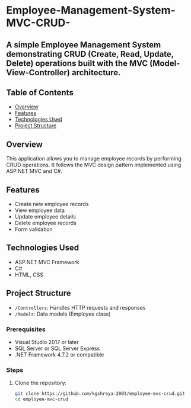 # Employee-Management-System-MVC-CRUD-
A simple Employee Management System demonstrating CRUD (Create, Read, Update, Delete) operations built with the MVC (Model-View-Controller) architecture.
---

## Table of Contents

- [Overview](#overview)  
- [Features](#features)  
- [Technologies Used](#technologies-used)  
- [Project Structure](#project-structure)   

## Overview

This application allows you to manage employee records by performing CRUD operations. It follows the MVC design pattern implemented using ASP.NET MVC and C#.

## Features

- Create new employee records  
- View employee data  
- Update employee details  
- Delete employee records  
- Form validation  

## Technologies Used

- ASP.NET MVC Framework  
- C#  
- HTML, CSS

## Project Structure

- `/Controllers`: Handles HTTP requests and responses  
- `/Models`: Data models (Employee class)   

### Prerequisites

- Visual Studio 2017 or later  
- SQL Server or SQL Server Express  
- .NET Framework 4.7.2 or compatible  

### Steps

1. Clone the repository:  
   ```bash
   git clone https://github.com/kgshreya-2003/employee-mvc-crud.git
   cd employee-mvc-crud
